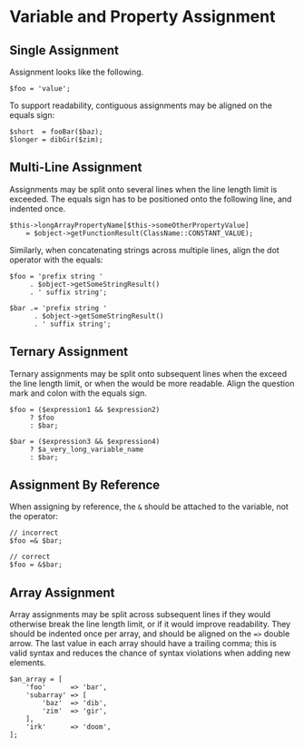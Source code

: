 Variable and Property Assignment
================================

Single Assignment
-----------------

Assignment looks like the following.

    $foo = 'value';

To support readability, contiguous assignments may be aligned on the equals
sign:

    $short  = fooBar($baz);
    $longer = dibGir($zim);


Multi-Line Assignment
---------------------

Assignments may be split onto several lines when the line length limit is
exceeded. The equals sign has to be positioned onto the following line, and
indented once.

    $this->longArrayPropertyName[$this->someOtherPropertyValue]
        = $object->getFunctionResult(ClassName::CONSTANT_VALUE);

Similarly, when concatenating strings across multiple lines, align the dot
operator with the equals:

    $foo = 'prefix string '
         . $object->getSomeStringResult()
         . ' suffix string';

    $bar .= 'prefix string '
          . $object->getSomeStringResult()
          . ' suffix string';


Ternary Assignment
------------------

Ternary assignments may be split onto subsequent lines when the exceed the
line length limit, or when the would be more readable. Align the question mark
and colon with the equals sign.

    $foo = ($expression1 && $expression2)
         ? $foo
         : $bar;

    $bar = ($expression3 && $expression4)
         ? $a_very_long_variable_name
         : $bar;


Assignment By Reference
-----------------------

When assigning by reference, the `&` should be attached to the variable, not
the operator:

    // incorrect
    $foo =& $bar;
    
    // correct
    $foo = &$bar;


Array Assignment
----------------

Array assignments may be split across subsequent lines if they would otherwise
break the line length limit, or if it would improve readability. They should be
indented once per array, and should be aligned on the `=>` double arrow. The
last value in each array should have a trailing comma; this is valid syntax
and reduces the chance of syntax violations when adding new elements.

    $an_array = [
        'foo'      => 'bar',
        'subarray' => [
            'baz'  => 'dib',
            'zim'  => 'gir',
        ],
        'irk'      => 'doom',
    ];

